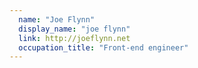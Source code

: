 ```yaml
---
  name: "Joe Flynn"
  display_name: "joe flynn"
  link: http://joeflynn.net
  occupation_title: "Front-end engineer"
---
```


